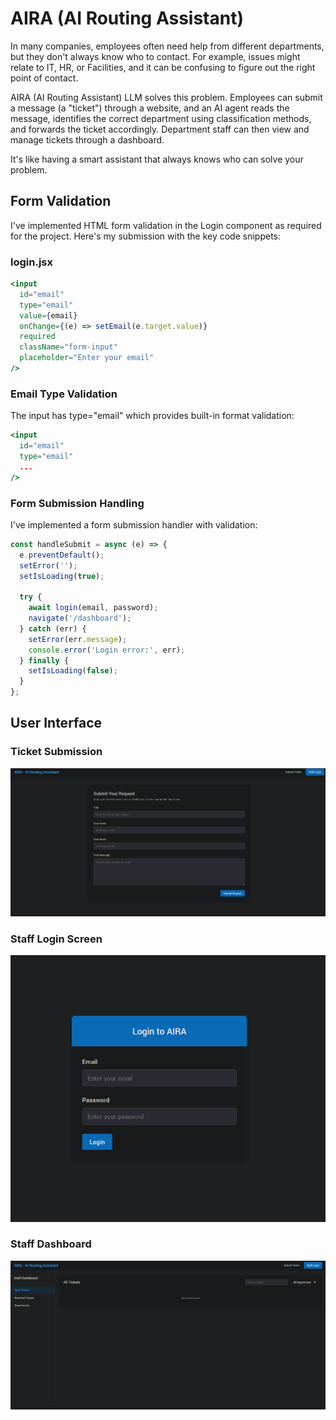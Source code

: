 # AIRA (AI Routing Assistant)

In many companies, employees often need help from different departments, but they don't always know who to contact. For example, issues might relate to IT, HR, or Facilities, and it can be confusing to figure out the right point of contact.
 
AIRA (AI Routing Assistant) LLM solves this problem. Employees can submit a message (a "ticket") through a website, and an AI agent reads the message, identifies the correct department using classification methods, and forwards the ticket accordingly. Department staff can then view and manage tickets through a dashboard.
 
It's like having a smart assistant that always knows who can solve your problem.

## Form Validation

I've implemented HTML form validation in the Login component as required for the project. Here's my submission with the key code snippets:
 
### login.jsx

```jsx
<input
  id="email"
  type="email"
  value={email}
  onChange={(e) => setEmail(e.target.value)}
  required
  className="form-input"
  placeholder="Enter your email"
/>
```

### Email Type Validation
 
The input has type="email" which provides built-in format validation:
 
```jsx
<input
  id="email"
  type="email"
  ...
/>
```

### Form Submission Handling
 
I've implemented a form submission handler with validation:
 
```jsx
const handleSubmit = async (e) => {
  e.preventDefault();
  setError('');
  setIsLoading(true);
 
  try {
    await login(email, password);
    navigate('/dashboard');
  } catch (err) {
    setError(err.message); 
    console.error('Login error:', err);
  } finally {
    setIsLoading(false);
  }
};
```

## User Interface

### Ticket Submission
![Ticket Submission Form](aria-1.png)

### Staff Login Screen
![AIRA Login Screen](aria-2.png)

### Staff Dashboard
![Staff Dashboard](aria-3.png)

